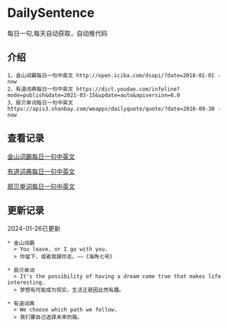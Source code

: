 # DailySentence

每日一句,每天自动获取，自动推代码

## 介绍

```
1、金山词霸每日一句中英文 http://open.iciba.com/dsapi/?date=2018-01-01 - now
2、有道词典每日一句中英文 https://dict.youdao.com/infoline?mode=publish&date=2021-03-15&update=auto&apiversion=6.0
3、扇贝单词每日一句中英文 https://apiv3.shanbay.com/weapps/dailyquote/quote/?date=2016-09-30 - now
```

## 查看记录

[金山词霸每日一句中英文](./data/iciba/)

[有道词典每日一句中英文](./data/youdao/)

[扇贝单词每日一句中英文](./data/shanbay/)

## 更新记录
2024-01-26已更新 
```
* 金山词霸
  > You leave, or I go with you.
  > 你留下，或者我跟你走。——《海角七号》

* 扇贝单词
  > It's the possibility of having a dream come true that makes life interesting.
  > 梦想有可能成为现实，生活正是因此而有趣。

* 有道词典
  > We choose which path we follow.
  > 我们要自己选择未来的路。

```
